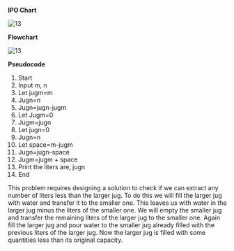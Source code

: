**IPO Chart**

![13](https://github.com/user-attachments/assets/041fa1bb-9e74-4624-853e-5ecbd85811ac)

**Flowchart**

![13](https://github.com/user-attachments/assets/18a6a94a-9527-4916-a1dc-4dfa0c0f2736)

**Pseudocode**
1.	Start
2.	Input m, n
3.	Let jugm=m
4.	Jugn=n
5.	Jugn=jugn-jugm
6.	Let Jugm=0
7.	Jugm=jugn
8.	Let jugn=0
9.	Jugn=n
10.	Let space=m-jugm
11.	Jugn=jugn-space
12.	Jugm=jugm + space
13.	Print the liters are, jugn
14.	End 

This problem requires designing a solution to check if we can extract any number of liters less than the larger jug. To do this we will fill the larger jug with water and transfer it to the smaller one. This leaves us with water in the larger jug minus the liters of the smaller one. We will empty the smaller jug and transfer the remaining liters of the larger jug to the smaller one. Again fill the larger jug and pour water to the smaller jug already filled with the previous liters of the larger jug. Now the larger jug is filled with some quantities less than its original capacity.
